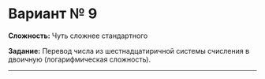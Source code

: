 # Вариант № 9
**Сложность:** Чуть сложнее cтандартного

**Задание:**  Перевод числа из шестнадцатиричной системы счисления в двоичную (логарифмическая сложность).

---